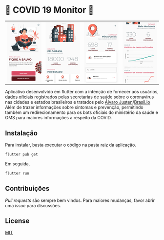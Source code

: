 # 📱 COVID 19 Monitor 🦠

<div style="text-align: center"><table><tr>
  <td style="text-align: center">
    <img src="screens/1.png" width="300"/>
</td>
  <td style="text-align: center">
    <img src="screens/2.png" width="300"/>
</td>
  <td style="text-align: center">
    <img src="screens/3.png" width="300"/>
</td>
<td style="text-align: center">
    <img src="screens/4.png" width="300"/>
</td>

</tr></table></div>

Aplicativo desenvolvido em flutter com a intenção de fornecer aos usuários, [dados oficiais](https://github.com/turicas/covid19-br) registrados pelas secretarias de saúde sobre o coronavirus nas cidades e estados brasileiros e tratados pelo [Álvaro Justen](https://github.com/turicas)/[Brasil.io](https://brasil.io/home)
Além de trazer informações sobre sintomas e prevenção, permitindo também um redirecionamento para os bots oficiais do ministério da saúde e OMS para maiores informações a respeito da COVID.

## Instalação

Para instalar, basta executar o código na pasta raiz da aplicação.

```bash
flutter pub get
```

Em seguida,
```bash
flutter run
```


## Contribuições
_Pull requests_ são sempre bem vindos. Para maiores mudanças, favor abrir uma _issue_ para discussões.


## License
[MIT](https://choosealicense.com/licenses/mit/)
